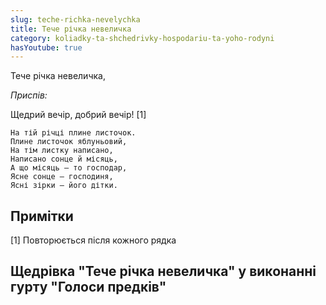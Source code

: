 ```yaml
---
slug: teche-richka-nevelychka
title: Тече річка невеличка
category: koliadky-ta-shchedrivky-hospodariu-ta-yoho-rodyni
hasYoutube: true
---
```

Тече річка невеличка,

*Приспів:*

Щедрий вечір, добрий вечір! [1]

```
На тій річці плине листочок.
Плине листочок яблуньовий,
На тім листку написано,
Написано сонце й місяць,
А що місяць — то господар,
Ясне сонце — господиня,
Ясні зірки — його дітки.
```

## Примітки

[1] Повторюється після кожного рядка

## Щедрівка "Тече річка невеличка" у виконанні гурту "Голоси предків"

<YoutubeIframe id="JfGQuo-jVNQ" className="md:w-4/5" />
